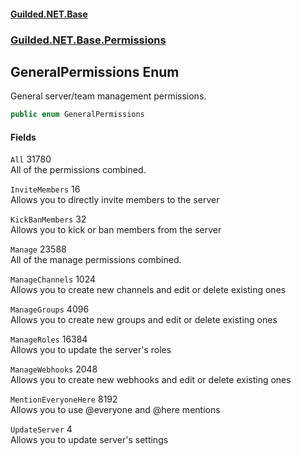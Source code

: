 
#### [Guilded.NET.Base](index 'index')
### [Guilded.NET.Base.Permissions](index#Guilded_NET_Base_Permissions 'Guilded.NET.Base.Permissions')
## GeneralPermissions Enum
General server/team management permissions.  
```csharp
public enum GeneralPermissions

```

#### Fields
<a name='Guilded_NET_Base_Permissions_GeneralPermissions_All'></a>
`All` 31780  
All of the permissions combined.  
  
<a name='Guilded_NET_Base_Permissions_GeneralPermissions_InviteMembers'></a>
`InviteMembers` 16  
Allows you to directly invite members to the server  
  
<a name='Guilded_NET_Base_Permissions_GeneralPermissions_KickBanMembers'></a>
`KickBanMembers` 32  
Allows you to kick or ban members from the server  
  
<a name='Guilded_NET_Base_Permissions_GeneralPermissions_Manage'></a>
`Manage` 23588  
All of the manage permissions combined.  
  
<a name='Guilded_NET_Base_Permissions_GeneralPermissions_ManageChannels'></a>
`ManageChannels` 1024  
Allows you to create new channels and edit or delete existing ones  
  
<a name='Guilded_NET_Base_Permissions_GeneralPermissions_ManageGroups'></a>
`ManageGroups` 4096  
Allows you to create new groups and edit or delete existing ones  
  
<a name='Guilded_NET_Base_Permissions_GeneralPermissions_ManageRoles'></a>
`ManageRoles` 16384  
Allows you to update the server's roles  
  
<a name='Guilded_NET_Base_Permissions_GeneralPermissions_ManageWebhooks'></a>
`ManageWebhooks` 2048  
Allows you to create new webhooks and edit or delete existing ones  
  
<a name='Guilded_NET_Base_Permissions_GeneralPermissions_MentionEveryoneHere'></a>
`MentionEveryoneHere` 8192  
Allows you to use @everyone and @here mentions  
  
<a name='Guilded_NET_Base_Permissions_GeneralPermissions_UpdateServer'></a>
`UpdateServer` 4  
Allows you to update server's settings  
  
